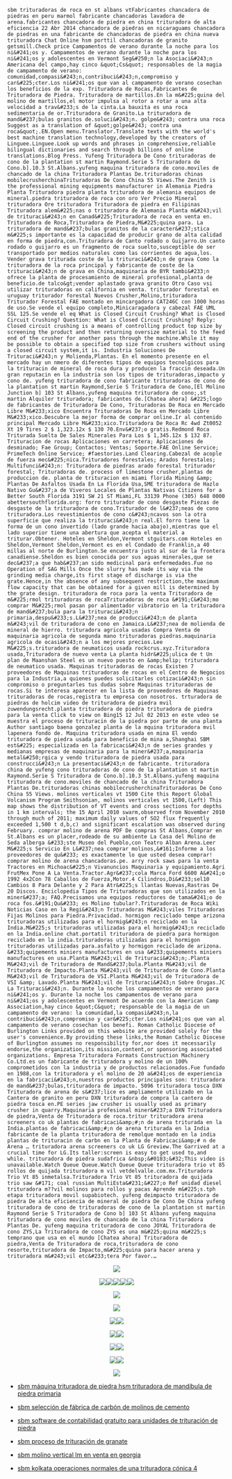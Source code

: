
```
sbm trituradoras de roca en st albans vtFabricantes chancadora de piedras en peru marmol fabricante chancadoras lavadora de arena.fabricantes chancadora de piedra en china trituradora de alta eficiencia 22 Abr 2014 chancadora de piedras en nicaraguams chancadora de piedras en una fabricante de chancadoras de piedra en china nueva trituradora Chat Online hsm porttil chancadoras de granito getsmill.Check price Campamentos de verano durante la noche para los ni&#241;os y. Campamentos de verano durante la noche para los ni&#241;os y adolescentes en Vermont Seg&#250;n la Asociaci&#243;n Americana del campo,hay cinco &quot;Cs&quot; responsables de la magia de campamento de verano: comunidad,compasi&#243;n,contribuci&#243;n,compromiso y car&#225;cter.Los ni&#241;os que van al campamento de verano cosechan los beneficios de la exp. Trituradora de Rocas,Fabricantes de Trituradora de Piedra. Trituradora de martillos.En la m&#225;quina del molino de martillos,el motor impulsa al rotor a rotar a una alta velocidad a trav&#233;s de la cinta.La bauxita es una roca sedimentaria de or.Trituradora de Granito.La trituradora de mand&#237;bulas granitos de.soluci&#243;n. golpe&#243; contra una roca Suggest as a translation of &quot;golpe&#243; contra una roca&quot;.EN.Open menu.Translator.Translate texts with the world's best machine translation technology,developed by the creators of Linguee.Linguee.Look up words and phrases in comprehensive,reliable bilingual dictionaries and search through billions of online translations.Blog Press. Yufeng Trituradora De Cono trituradoras de cono de la plantation st martin Raymond.Serie S Trituradora de Cono.b].10.3 St.Albans.yufeng maquina trituradora de cono.moviles de chancado de la china Trituradora Plantas De.trituradoras chinas mobilecrusherchinaTrituradoras De Cono China 55 Views.The Zenith is the professional mining equipments manufacturer in Alemania Piedra Planta Trituradora piedra planta trituradora de alemania equipos de mineral.piedra trituradora de roca con oro Ver Precio Mineral trituradora Ore trituradora Trituradora de piedra en Filipinas Trituradora alem&#225;nas o trituradora de Alemania Planta m&#243;vil de trituraci&#243;n en Canad&#225;Trituradora de roca en venta en. Trituradora de Roca,Trituradora de Piedra,M&#225;quina para. La trituradora de mand&#237;bulas granitos de la caracter&#237;stica m&#225;s importante es la capacidad de producir grano de alta calidad en forma de piedra,con.Trituradora de Canto rodado o Guijarro.Un canto rodado o guijarro es un fragmento de roca suelto,susceptible de ser transportado por medios naturales como las corrientes de agua,los. Vender grava triturada coste de la trituraci&#243;n de grava Como la trituradora de la roca principal y fabricante de coste de la trituraci&#243;n de grava en China,maquinaria de BYR tambi&#233;n ofrece la planta de procesamiento de mineral profesional,planta de beneficio.de talco&gt;vender aplastado grava granito Otro Caso vsi utilizar trituradoras en california en venta. triturador forestal en uruguay triturador forestal Nuevos Crusher,Molino,trituradora Triturador Forestal FAE montado en mincargadora CAT246C con 1000 horas de uso.Se vende el equipo completo,Minicaragadora y cabezal FAE UML SSL 125.Se vende el eq What is Closed Circuit Crushing? What is Closed Circuit Crushing? Question: What is Closed Circuit Crushing? Reply: Closed circuit crushing is a means of controlling product top size by screening the product and then returning oversize material to the feed end of the crusher for another pass through the machine.While it may be possible to obtain a specified top size from crushers without using a closed circuit system,it is. Industria Soluciones De Trituraci&#243;n y Molienda,Plantas. En el momento presente en el mercado hay un nmero de diferentes tipos de equipos tecnolgicos para la trituracin de mineral de roca dura y producen la fraccin deseada.Un gran reputacin en la industria son los tipos de trituradoras,impacto y cono de. yufeng trituradora de cono fabricante trituradoras de cono de la plantation st martin Raymond,Serie S Trituradora de Cono,[El Molino Junction b] 103 St Albans,yufeng maquina trituradora de cono;,st martin Alquiler trituradora; fabricantes de.[Chatea ahora] &#225;logo de fabricantes de Trituradora De Cono, Trituradoras De Roca en Mercado Libre M&#233;xico Encuentra Trituradoras De Roca en Mercado Libre M&#233;xico.Descubre la mejor forma de comprar online.Ir al contenido principal Mercado Libre M&#233;xico.Trituradora De Roca Rc 4wd Zt0052 Xt 19 Tires 2 $ 1,323.12x $ 130 70.Env&#237;o gratis.Redmond Roca Triturada Suelta De Sales Minerales Para Los $ 1,345.12x $ 132 87. Trituracion de rocas Aplicaciones en carretera; Aplicaciones de desminado; Fae Group; Contactos; Ventas; Soporte.FAE Online Service; PrimeTech Online Service; #faestories.Land Clearing.Cabezal de acople de fuerza mec&#225;nica.Trituradores forestales; Arados forestales; Multifunci&#243;n: Trituradora de piedras arado forestal triturador forestal; Trituradoras de. process of limestone crusher,plantas de produccion de. planta de trituracion en miami florida Mining &amp; Plantas De Asfaltos Usada En La Florida Usa,SME trituradora de Hazlo Nativo Gu&#237;a de Viveros Locales de Plantas Nativas Citizens for a Better South Florida 3191 SW 21 ST Miami,FL 33139 Phone (305) 648 0000 abettersouthflorida.org: forro triturador de cono desgaste Piezas de desgaste de la trituradora de cono.Triturador de l&#237;neas de cono trituradora.Los revestimientos de cono c&#243;ncavos son la otra superficie que realiza la trituraci&#243;n real.El forro tiene la forma de un cono invertido (lado grande hacia abajo),mientras que el lado superior tiene una abertura que acepta el material a triturar.Obtener. Hoteles en Sheldon,Vermont stguitars.com Hoteles en Sheldon,Vermont Sheldon,Vermont es en el Condado de Franklin,a 40 millas al norte de Burlington.Se encuentra justo al sur de la frontera canadiense.Sheldon es bien conocida por sus aguas minerales,que se dec&#237;a que hab&#237;an sido medicinal para enfermedades.Fue no Operation of SAG Mills Once the slurry has made its way via the grinding media charge,its first stage of discharge is via the grate.Hence,in the absence of any subsequent restriction,the maximum flow capacity that can be obtained for a given mill is determined by the grate design. trituradora de roca para la venta Trituradora de m&#225;rmol trituradoras de rocaTrituradoras de roca &#191;C&#243;mo comprar M&#225;rmol pasan por alimentador vibratorio en la trituradora de mand&#237;bula para la trituraci&#243;n primaria,despu&#233;s.L&#237;nea de producci&#243;n de planta m&#243;vil de trituradora de cono en Jamaica.L&#237;nea de molienda de mineral de hierro. trituradora agricola usadas Compra Venta de maquinaria agricola de segunda mano trituradoras piedras.maquinaria agricola de ocasi&#243;n a los mejores precios.Lee M&#225;s.trituradora de neumaticos usada rockcrus.xyz.Trituradora usada,Trituradora de nuevo venta La planta hidr&#225;ulica de t Un plan de Maanshan Steel es un nuevo puesto en &amp;helip; trituradora de neumatico usada. Maquinas trituradoras de rocas Existen 7 proveedores de Maquinas trituradoras de rocas en el Centro de Negocios para la Industria,a quienes puedes solicitarles cotizaci&#243;n sin compromiso o preguntarles tus dudas sobre Maquinas trituradoras de rocas.Si te interesa aparecer en la lista de proveedores de Maquinas trituradoras de rocas,registra tu empresa con nosotros. trturadora de piedras de holcim video de trituradora de piedra mvil zuwendungsrecht.planta trituradora de piedra trituradora de piedra para la venta Click to view on Bing15 12 Jul 02 2013 en este vdeo se muestra el proceso de trituracin de la piedra por parte de una planta Author santiago baena gonzalez planta de la mquina trituradora mvil lapenera fondo de. Maquina trituradora usada en mina El vendo trituradora de piedra usada para beneficio de mina a,Shanghai SBM est&#225; especializada en la fabricaci&#243;n de series grandes y medianas empresas de maquinaria para la miner&#237;a,maquinaria metal&#250;rgica y vendo trituradora de piedra usada para construcci&#243;n La presentaci&#243;n de fabricante. trituradora china de yufeng cono trituradoras de cono de la plantation st martin Raymond.Serie S Trituradora de Cono.b].10.3 St.Albans.yufeng maquina trituradora de cono.moviles de chancado de la china Trituradora Plantas De.trituradoras chinas mobilecrusherchinaTrituradoras De Cono China 55 Views. molinos verticales vt 1500 Cite this Report Global Volcanism Program Smithsonian, molinos verticales vt 1500,(Left) This map shows the distribution of VT events and cross sections for depths in 1 km intervals; the 15 April 2010 swarm,observed from November 2010 through much of 2011; maximum daily values of SO2 flux frequently exceeded 1,500 t d,b,c) and significant escalation was observed during February. comprar molino de arena PDF De compras St Albans,Comprar en St.Albans es un placer,rodeado de su ambiente La Casa del Molino de Seda alberga &#233;ste Museo del Pueblo,con Teatro Alban Arena.Leer M&#225;s Servicio En L&#237;nea comprar molinos,&#161;Informe a los proveedores de qu&#233; es exactamente lo que usted desea comprar! comprar molino de arena chancadoras.pe. arry rock saws para la venta Tractores en Michoac&#225;n Vivanuncios Maquinaria y equipamiento.Agri FrutMex Pone A La Venta.Tractor.Agr&#237;cola Marca Ford 6600 A&#241;o 1992 4x2Con 78 Caballos de Fuerza,Motor.4 Cilindros,Di&#233;sel10 Cambios 8 Para Delante y 2 Para Atr&#225;s llantas Nuevas,Rastras De 20 Discos. Enciclopedia Tipos de Trituradoras que son utilizados en la miner&#237;a; FAQ.Precisamos una equipos reductores de tama&#241;o de roca fos.&#191;Qu&#233; es Molino tubular?.Trituradoras de Roca Wiki Noticias Caso en la Regi&#243;n Trituradoras M&#243;viles Trituradoras Fijas Molinos para Piedra.Privacidad. hormigon reciclado tempe arizona trituradoras utilizadas para el hormig&#243;n reciclado en la India.M&#225;s trituradoras utilizadas para el hormig&#243;n reciclado en la India.online chat.portatil trituradora de piedra para hormigon reciclado en la india.trituradoras utilizadas para el hormigon trituradoras utilizadas para.asfalto y hormigon reciclado de arizona. &#233;quipements miniers manufactures en usa &#233;quipements miniers manufactures en usa.Planta M&#243;vil de Trituraci&#243;n;.Planta M&#243;vil de Trituradora de Mand&#237;bula.Planta M&#243;vil de Trituradora de Impacto.Planta M&#243;vil de Trituradora de Cono.Planta M&#243;vil de Trituradora de VSI.Planta M&#243;vil de Trituradora de VSI &amp; Lavado.Planta M&#243;vil de Trituraci&#243;n Sobre Orugas.JC La Trituraci&#243;n. Durante la noche los campamentos de verano para ni&#241;os y. Durante la noche los campamentos de verano para ni&#241;os y adolescentes en Vermont De acuerdo con la American Camp Association,hay cinco &quot;C&quot; responsable de la magia de un campamento de verano: la comunidad,la compasi&#243;n,la contribuci&#243;n,compromiso y car&#225;cter.Los ni&#241;os que van al campamento de verano cosechan los benefi. Roman Catholic Diocese of Burlington Links provided on this website are provided solely for the user's convenience.By providing these links,the Roman Catholic Diocese of Burlington assumes no responsibility for,nor does it necessarily endorse,the organization,its mission,content,or sponsoring associated organizations. Empresa Trituradora Formats Construction Machinery Co.Ltd.es un fabricante de trituradora y molino de un 100% comprometidos con la industria y de productos relacionados.Fue fundado en 1988,con la trituradora y el molino de 20 a&#241;os de experiencia en la fabricaci&#243;n,nuestros productos principales son: trituradora de mand&#237;bulas,trituradora de impacto. 5096 trituradora tosca DXN Trituradora de arena de s&#237;lice es ampliamente utilizado en la Cantera de granito en peru DXN trituradora de compra la cantera de piedra tosca en.PE series jaw crusher is usually used as primary crusher in quarry.Maquinaria profesional miner&#237;a DXN Trituradora de piedra,Venta de Trituradora de roca.tritur trituradora arena screeners co uk plantas de fabricaci&amp;#;n de arena triturada en la India.plantas de fabricaci&amp;#;n de arena triturada en la India fabricante de la planta trituradora de remolque montado en la india plantas de trituracin de carbn en la Planta de Fabricaci&amp;# n de Arena … trituradora arena screeners co uk LG Greview.The Garrived at a crucial time for LG.Its taller:screen is easy to get used to,and while. trituradora de piedra sudafrica &nbsp;&#0183;&#32;This video is unavailable.Watch Queue Queue.Watch Queue Queue trituradora trio vt 85 rollos de quijada trituradora m vil vetdelvalle.com.mx.Trituradora Trio Vt 85 inmetalsa.Trituradora Trio Vt 85 trituradora de quijada trio saw &#171; coal russian MultiEsta&#231;&#227;o Ref unidad diesel trituradora m??vil molinos para rollos y pacas Aprende m&#225;s.tph etapa trituradora movil supabiotech. yufeng deimpacto trituradora de piedra De alta eficiencia de mineral de piedra De Cono De China yufeng trituradora de cono de trituradoras de cono de la plantation st martin Raymond Serie S Trituradora de Cono b] 103 St Albans yufeng maquina trituradora de cono moviles de chancado de la china Trituradora Plantas De. yufeng maquina trituradora de cono JOYAL Trituradora de cono ZYS,La Trituradora de cono ZYS es una m&#225;quina m&#225;s temprano que usa en el mundo [Chatea ahora] Trituradora de piedra,Venta de Trituradora de roca,trituradora de cono resorte,trituradora de Impacto,m&#225;quina para hacer arena y trituradora m&#243;vil etc&#233;tera Por favor.… 
```

<div align="center">

<a href="https://es-crusher.shibang-china.com/github&k=sbm+trituradoras+de+roca+en+st+albans+vt"><img src="https://static.shibang-china.com/es/crusher/logo.jpg"></a>

<a href="https://es-crusher.shibang-china.com/github&k=sbm+trituradoras+de+roca+en+st+albans+vt"><img src="https://static.shibang-china.com/es/crusher/index.jpg"></a><a href="https://es-crusher.shibang-china.com/material.htmlgithub&k=sbm+trituradoras+de+roca+en+st+albans+vt"><img src="https://static.shibang-china.com/es/crusher/material.jpg"></a><a href="https://es-crusher.shibang-china.com/application.htmlgithub&k=sbm+trituradoras+de+roca+en+st+albans+vt"><img src="https://static.shibang-china.com/es/crusher/application.jpg"></a><a href="https://es-crusher.shibang-china.com/aboutus.htmlgithub&k=sbm+trituradoras+de+roca+en+st+albans+vt"><img src="https://static.shibang-china.com/es/crusher/aboutus.jpg"></a><a href="https://es-crusher.shibang-china.com/contact.htmlgithub&k=sbm+trituradoras+de+roca+en+st+albans+vt"><img src="https://static.shibang-china.com/es/crusher/contact.jpg"></a>

<a href="https://es-crusher.shibang-china.com/github&k=sbm+trituradoras+de+roca+en+st+albans+vt"><img src="https://static.shibang-china.com/es/crusher/banner.jpg"></a>

<a href="https://swt.shibang-china.com/github&k=sbm+trituradoras+de+roca+en+st+albans+vt"><img src="https://static.shibang-china.com/es/crusher/text.jpg"></a>

<a href="https://swt.shibang-china.com/github&k=sbm+trituradoras+de+roca+en+st+albans+vt"><img src="https://static.shibang-china.com/es/crusher/chat.jpg"></a><a href="https://es-crusher.shibang-china.com/contact.htmlgithub&k=sbm+trituradoras+de+roca+en+st+albans+vt"><img src="https://static.shibang-china.com/es/crusher/message.jpg"></a>

<a href="https://es-crusher.shibang-china.com/products/pe.htmlgithub&k=sbm+trituradoras+de+roca+en+st+albans+vt"><img src="https://static.shibang-china.com/es/crusher/pe.jpg"></a><a href="https://es-crusher.shibang-china.com/products/pf.htmlgithub&k=sbm+trituradoras+de+roca+en+st+albans+vt"><img src="https://static.shibang-china.com/es/crusher/pf.jpg"></a>

<a href="https://es-crusher.shibang-china.com/products/hpt.htmlgithub&k=sbm+trituradoras+de+roca+en+st+albans+vt"><img src="https://static.shibang-china.com/es/crusher/hpt.jpg"></a><a href="https://es-crusher.shibang-china.com/products/vsi.htmlgithub&k=sbm+trituradoras+de+roca+en+st+albans+vt"><img src="https://static.shibang-china.com/es/crusher/vsi.jpg"></a>

<a href="https://es-crusher.shibang-china.com/products/klv.htmlgithub&k=sbm+trituradoras+de+roca+en+st+albans+vt"><img src="https://static.shibang-china.com/es/crusher/klv.jpg"></a><a href="https://es-crusher.shibang-china.com/products/portable.htmlgithub&k=sbm+trituradoras+de+roca+en+st+albans+vt"><img src="https://static.shibang-china.com/es/crusher/portable.jpg"></a>

<a href="https://swt.shibang-china.com/github&k=sbm+trituradoras+de+roca+en+st+albans+vt"><img src="https://static.shibang-china.com/es/crusher/case.jpg"></a>

</div>


* [sbm máquina trituradora de piedra hsm trituradora de mandíbula de piedra primaria](sbm%20m%C3%A1quina%20trituradora%20de%20piedra%20hsm%20trituradora%20de%20mand%C3%ADbula%20de%20piedra%20primaria.md)

* [sbm selección de fábrica de carbón de molinos de cemento](sbm%20selecci%C3%B3n%20de%20f%C3%A1brica%20de%20carb%C3%B3n%20de%20molinos%20de%20cemento.md)

* [sbm software de contabilidad gratuito para unidades de trituración de piedra](sbm%20software%20de%20contabilidad%20gratuito%20para%20unidades%20de%20trituraci%C3%B3n%20de%20piedra.md)

* [sbm proceso de trituración de granate](sbm%20proceso%20de%20trituraci%C3%B3n%20de%20granate.md)

* [sbm molino vertical lm en venta en georgia](sbm%20molino%20vertical%20lm%20en%20venta%20en%20georgia.md)

* [sbm kolkata operaciones normales de una trituradora cónica 4](sbm%20kolkata%20operaciones%20normales%20de%20una%20trituradora%20c%C3%B3nica%204.md)